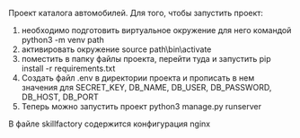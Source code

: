 
Проект каталога автомобилей.
Для того, чтобы запустить проект:
1. необходимо подготовить виртуальное окружение для него командой 
python3 -m venv path
2. активировать окружение
source path\bin\activate
3. поместить в папку файлы проекта, перейти туда и запустить
pip install -r requirements.txt
4. Создать файл .env в директории проекта и прописать в нем значения для
SECRET_KEY, DB_NAME, DB_USER, DB_PASSWORD, DB_HOST, DB_PORT
4. Теперь можно запустить проект
python3 manage.py runserver


В файле skillfactory содержится конфигурация nginx
